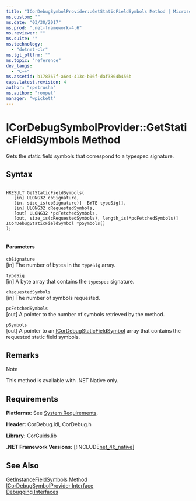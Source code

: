 ```yaml
---
title: "ICorDebugSymbolProvider::GetStaticFieldSymbols Method | Microsoft Docs"
ms.custom: ""
ms.date: "03/30/2017"
ms.prod: ".net-framework-4.6"
ms.reviewer: ""
ms.suite: ""
ms.technology: 
  - "dotnet-clr"
ms.tgt_pltfrm: ""
ms.topic: "reference"
dev_langs: 
  - "C++"
ms.assetid: b178367f-a6e4-413c-b06f-daf3804b456b
caps.latest.revision: 4
author: "rpetrusha"
ms.author: "ronpet"
manager: "wpickett"
---
```

# ICorDebugSymbolProvider::GetStaticFieldSymbols Method
Gets the static field symbols that correspond to a typespec signature.  
  
## Syntax  
  
```  
  
HRESULT GetStaticFieldSymbols(  
   [in] ULONG32 cbSignature,  
   [in, size_is(cbSignature)]  BYTE typeSig[],  
   [in] ULONG32 cRequestedSymbols,  
   [out] ULONG32 *pcFetchedSymbols,  
   [out, size_is(cRequestedSymbols), length_is(*pcFetchedSymbols)] ICorDebugStaticFieldSymbol *pSymbols[]  
);  
  
```  
  
#### Parameters  
 `cbSignature`  
 [in] The number of bytes in the `typeSig` array.  
  
 `typeSig`  
 [in] A byte array that contains the `typespec` signature.  
  
 `cRequestedSymbols`  
 [in] The number of symbols requested.  
  
 `pcFetchedSymbols`  
 [out] A pointer to the number of symbols retrieved by the method.  
  
 `pSymbols`  
 [out] A pointer to an [ICorDebugStaticFieldSymbol](../../../../docs/framework/unmanaged-api/debugging/icordebugstaticfieldsymbol-interface.md) array that contains the requested static field symbols.  
  
## Remarks  
  
> [!NOTE]
>  This method is available with .NET Native only.  
  
## Requirements  
 **Platforms:** See [System Requirements](../../../../docs/framework/getting-started/system-requirements.md).  
  
 **Header:** CorDebug.idl, CorDebug.h  
  
 **Library:** CorGuids.lib  
  
 **.NET Framework Versions:** [!INCLUDE[net_46_native](../../../../includes/net-46-native-md.md)]  
  
## See Also  
 [GetInstanceFieldSymbols Method](../../../../docs/framework/unmanaged-api/debugging/icordebugsymbolprovider-getinstancefieldsymbols-method.md)   
 [ICorDebugSymbolProvider Interface](../../../../docs/framework/unmanaged-api/debugging/icordebugsymbolprovider-interface.md)   
 [Debugging Interfaces](../../../../docs/framework/unmanaged-api/debugging/debugging-interfaces.md)